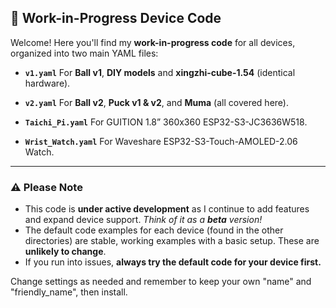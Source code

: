 
## 🚧 Work-in-Progress Device Code

Welcome! Here you'll find my **work-in-progress code** for all devices, organized into two main YAML files:

* **`v1.yaml`**
  For **Ball v1**, **DIY models** and **xingzhi-cube-1.54** (identical hardware).

* **`v2.yaml`**
  For **Ball v2**, **Puck v1 & v2**, and **Muma** (all covered here).

* **`Taichi_Pi.yaml`**
  For GUITION 1.8” 360x360 ESP32-S3-JC3636W518.

* **`Wrist_Watch.yaml`**
  For Waveshare ESP32-S3-Touch-AMOLED-2.06 Watch.

---

### ⚠️ Please Note

* This code is **under active development** as I continue to add features and expand device support.
  *Think of it as a **beta** version!*
* The default code examples for each device (found in the other directories) are stable, working examples with a basic setup. These are **unlikely to change**.
* If you run into issues, **always try the default code for your device first.**


Change settings as needed and remember to keep your own "name" and "friendly_name", then install.

